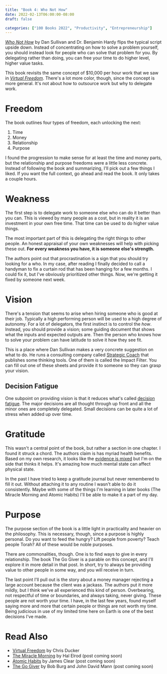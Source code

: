 ```yaml
---
title: "Book 4: Who Not How"
date: 2022-02-13T06:00:00-08:00
draft: false

categories: ["100 Books 2022", "Productivity", "Entrepreneurship"]
---
```


*[Who Not How](https://smile.amazon.com/dp/1401960588/)*
by Dan Sullivan and Dr. Benjamin Hardy flips the typical script upside down.
Instead of concentrating on how to solve a problem yourself, you should instead
look for people who can solve that problem for you. By delegating rather than
doing, you can free your time to do higher level, higher value tasks.

This book revisits the same concept of $10,000 per hour work that we saw in
*[Virtual Freedom](https://smile.amazon.com/dp/1939529743/)*.
There's a lot more color, though, since the concept is more general. It's not
about how to outsource work but why to delegate work.

# Freedom

The book outlines four types of freedom, each unlocking the next:

1. Time
1. Money
1. Relationship
1. Purpose

I found the progression to make sense for at least the time and money parts, but
the relationship and purpose freedoms were a little less concrete. Instead of
following the book and summarizing, I'll pick out a few things I liked. If you
want the full context, go ahead and read the book. It only takes a couple hours.

# Weakness

The first step is to delegate work to someone else who can do it better than you
can. This is viewed by many people as a cost, but in reality it is an investment
in your own free time. That time can be used to do higher value things.

The most important part of this is delegating the right things to other people.
An honest appraisal of your own weaknesses will help with picking these out.
**For every weakness you have, it is someone else's strength.**

The authors point out that procrastination is a sign that you should try looking
for a who. In my case, after reading I finally decided to call a handyman to fix
a curtain rod that has been hanging for a few months. I could fix it, but I've
obviously prioritized other things. Now, we're getting it fixed by someone next
week.

# Vision

There's a tension that seems to arise when hiring someone who is good at their
job. Typically a high performing person will be used to a high degree of autonomy.
For a lot of delegators, the first instinct is to control the *how*. Instead,
you should provide a vision; some guiding document that shows what the inputs and
expected outputs are. Then the person who knows how to solve your problem can have
latitude to solve it how they see fit.

This is a place where Dan Sullivan makes a very concrete suggestion on what to
do. He runs a consulting company called
[Strategic Coach](https://www.strategiccoach.com)
that publishes some thinking tools. One of them is called the Impact Filter. You
can fill out one of these sheets and provide it to someone so they can grasp your
vision.

## Decision Fatigue

One subpoint on providing vision is that it reduces what's called
[decision fatigue](https://www.ncbi.nlm.nih.gov/pmc/articles/PMC6119549/). The
major decisions are all thought through up front and all the minor ones are
completely delegated. Small decisions can be quite a lot of stress when added up
over time.

# Gratitude

This wasn't a central point of the book, but rather a section in one chapter. I
found it struck a chord. The authors claim is has myriad health benefits. Based
on my own research, it looks like the
[evidence is mixed](https://greatergood.berkeley.edu/article/item/is_gratitude_good_for_your_health)
but I'm on the side that thinks it helps. It's amazing how much mental state can
affect physical state.

In the past I have tried to keep a gratitude journal but never remembered to fill
it out. Without attaching it to any routine I wasn't able to do it consistently.
Maybe with some of the things I'm learning in later books (The Miracle Morning
and Atomic Habits) I'll be able to make it a part of my day.

# Purpose

The purpose section of the book is a little light in practicality and heavier on
the philosophy. This is necessary, though, since a purpose is highly personal.
Do you want to feed the hungry? Lift people from poverty? Teach people Torah?
All of these would be noble purposes.

There are commonalities, though. One is to find ways to give in every relationship.
The book The Go Giver is a parable on this concept, and I'll explore it in more
detail in that post. In short, try to always be providing value to other people
in some way, and you will receive in turn.

The last point I'll pull out is the story about a money manager rejecting a large
account because the client was a jackass. The authors put it more mildly, but I
think we've all experienced this kind of person. Overbearing, not respectful of
time or boundaries, and always taking, never giving. These people are not worth
your time. I have, in the last few years, found myself saying more and more that
certain people or things are not worth my time. Being judicious in use of my
limited time here on Earth is one of the best decisions I've made.

# Read Also

* [Virtual Freedom](https://smile.amazon.com/dp/1939529743/)
  by Chris Ducker
* [The Miracle Morning](https://smile.amazon.com/dp/0979019710/)
  by Hal Elrod (post coming soon)
* [Atomic Habits](https://smile.amazon.com/dp/0735211299/)
  by James Clear (post coming soon)
* [The Go Giver](https://smile.amazon.com/dp/1591848288/)
  by Bob Burg and John David Mann (post coming soon)


